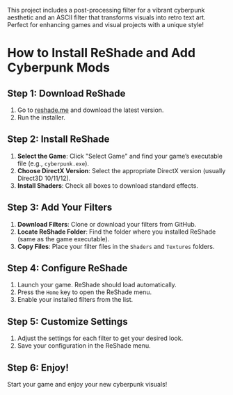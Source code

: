 This project includes a post-processing filter for a vibrant cyberpunk aesthetic and an ASCII filter that transforms visuals into retro text art. Perfect for enhancing games and visual projects with a unique style!
# How to Install ReShade and Add Cyberpunk Mods

## Step 1: Download ReShade
1. Go to [reshade.me](https://reshade.me/) and download the latest version.
2. Run the installer.

## Step 2: Install ReShade
1. **Select the Game**: Click "Select Game" and find your game’s executable file (e.g., `cyberpunk.exe`).
2. **Choose DirectX Version**: Select the appropriate DirectX version (usually Direct3D 10/11/12).
3. **Install Shaders**: Check all boxes to download standard effects.

## Step 3: Add Your Filters
1. **Download Filters**: Clone or download your filters from GitHub.
2. **Locate ReShade Folder**: Find the folder where you installed ReShade (same as the game executable).
3. **Copy Files**: Place your filter files in the `Shaders` and `Textures` folders.

## Step 4: Configure ReShade
1. Launch your game. ReShade should load automatically.
2. Press the `Home` key to open the ReShade menu.
3. Enable your installed filters from the list.

## Step 5: Customize Settings
1. Adjust the settings for each filter to get your desired look.
2. Save your configuration in the ReShade menu.

## Step 6: Enjoy!
Start your game and enjoy your new cyberpunk visuals!

